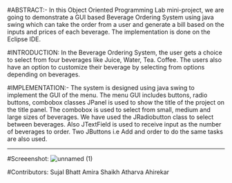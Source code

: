 #ABSTRACT:-
In this Object Oriented Programming Lab mini-project, we are going to demonstrate a GUI based Beverage Ordering System using java swing which can take the order from a user and generate a bill based on the inputs and prices of each beverage. The implementation is done on the Eclipse IDE.


#INTRODUCTION:
In the Beverage Ordering System, the user gets a choice to select from four beverages like Juice, Water, Tea. Coffee. The users also have an option to customize their beverage by selecting from options depending on beverages. 


#IMPLEMENTATION:-
 The system is designed using java swing to implement the GUI of the menu.
The menu GUI includes buttons, radio buttons, combobox classes
JPanel is used to show the title of the project on the title panel.
The combobox is used to select from small, medium and large sizes of beverages.
We have used the JRadiobutton class to select between beverages.
Also JTextField is used to receive input as the number of beverages to order.
Two JButtons i.e Add and order to do the same tasks are also used.


------------------------------------

#Screeenshot:
![unnamed (1)](https://user-images.githubusercontent.com/78355817/145959680-ff9f0733-3861-4328-b1d2-c89b19405fe2.png)

#Contributors:
Sujal Bhatt
Amira Shaikh
Atharva Ahirekar
